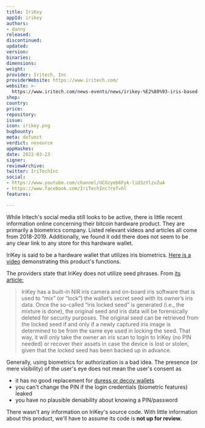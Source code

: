 ```yaml
---
title: IriKey
appId: irikey
authors:
- danny
released: 
discontinued: 
updated: 
version: 
binaries: 
dimensions: 
weight: 
provider: Iritech, Inc
providerWebsite: https://www.iritech.com/
website: >-
  https://www.iritech.com/news-events/news/irikey-%E2%80%93-iris-based-secure-id-management-blockchain-applications
shop: 
country: 
price: 
repository: 
issue: 
icon: irikey.png
bugbounty: 
meta: defunct
verdict: nosource
appHashes: 
date: 2022-03-23
signer: 
reviewArchive: 
twitter: IriTechInc
social:
- https://www.youtube.com/channel/UCOzyeb6Fyk-liU3zYlzvZuA
- https://www.facebook.com/IriTechInc?ref=hl
features: 

---
```


While Iritech's social media still looks to be active, there is little recent information online concerning their bitcoin hardware product. They are primarily a biometrics company. Listed relevant videos and articles all come from 2018-2019. Additionally, we found it odd there does not seem to be any clear link to any store for this hardware wallet.

IriKey is said to be a hardware wallet that utilizes iris biometrics. [Here is a video](https://www.youtube.com/watch?v=X1it12CVWzc) demonstrating this product's functions.

The providers state that IriKey does not utilize seed phrases. From [its article:](https://www.iritech.com/news-events/news/irikey-%E2%80%93-iris-based-secure-id-management-blockchain-applications)

> IriKey has a built-in NIR iris camera and on-board iris software that is used to “mix” (or “lock”) the wallet’s secret seed with its owner’s iris data. Once the so-called “iris locked seed” is generated (i.e., the mixture is done), the original seed and iris data will be forensically deleted for security purposes. The original seed can be retrieved from the locked seed if and only if a newly captured iris image is determined to be from the same eye used in locking the seed. That way, it will only take the owner an iris scan to login to IriKey (no PIN needed) or recover their assets in case the device is lost or stolen, given that the locked seed has been backed up in advance.

Generally, using biometrics for authorization is a bad idea. The presence (or mere visibility) of the user's eye does not mean the user's consent as

* it has no good replacement for [duress or decoy wallets](https://support.keys.casa/hc/en-us/articles/360045501331-How-to-Protect-Your-Bitcoin-from-5-Wrench-Attacks)
* you can't change the PIN if the login credentials (biometric features) leaked
* you have no plausible deniability about knowing a PIN/password

There wasn't any information on IriKey's source code. With little information about this product, we'll have to assume its code is **not up for review.**